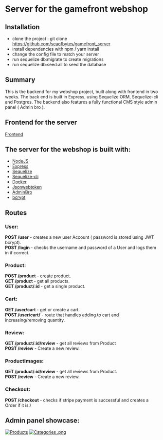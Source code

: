 # Server for the gamefront webshop

## Installation
- clone the project : git clone https://github.com/seaofbytes/gamefront_server
- install dependencies with npm / yarn install
- change the config file to match your server
- run sequelize db:migrate to create migrations
- run sequelize db:seed:all to seed the database  

## Summary
This is the backend for my webshop project, built along with frontend in two weeks. The back end is built in Express, using Sequelize ORM, Sequelize-cli and Postgres.
The backend also features a fully functional CMS style admin panel ( Admin bro ). 

## Frontend for the server
 [Frontend](https://github.com/seaofbytes/gamefront_client)


## The server for the webshop is built with: 
- [NodeJS](https://nodejs.org/en/https://reactjs.org/)
- [Express](https://www.npmjs.com/package/jsonwebtoken)
- [Sequelize](https://sequelize.org/)
- [Sequelize-cli](https://github.com/sequelize/cli)
- [Docker](https://www.docker.com/)
- [Jsonwebtoken](https://www.npmjs.com/package/jsonwebtoken)   
- [AdminBro](https://github.com/SoftwareBrothers/admin-bro) 
- [bcrypt](https://www.npmjs.com/package/bcrypt) 


## Routes
### User:
**POST /user** - creates a new user Account ( password is stored using JWT bcrypt).\
**POST /login** - checks the username and password of a User and logs them in if correct.


### Product:
**POST /product** - create product.\
**GET /product** - get all products.\
**GET /product/:id** - get a single product.

### Cart:
**GET /user/cart** - get or create a cart.\
**POST /user/cart/** - route that handles adding to cart and increasing/removing quantity.

### Review:
**GET /product/:id/review** - get all reviews from Product\
**POST /review** - Create a new review.

### ProductImages:
**GET /product/:id/review** - get all reviews from Product.\
**POST /review** - Create a new review.

### Checkout:
**POST /checkout** - checks if stripe payment is successful and creates a Order if it is.\


## Admin panel showcase:
[![Products](https://imgshare.io/images/2020/04/06/admin1.png)](https://imgshare.io/image/1Ygfg)
[![Categories
.png](https://imgshare.io/images/2020/04/06/admin2.png)](https://imgshare.io/image/1YVH7)
